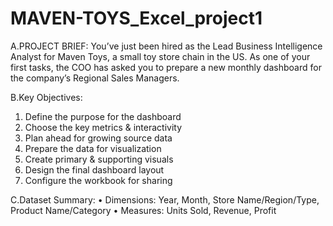 # MAVEN-TOYS_Excel_project1
A.PROJECT BRIEF:
You’ve just been hired as the Lead Business Intelligence Analyst for Maven Toys, a small
toy store chain in the US. As one of your first tasks, the COO has asked you to prepare a
new monthly dashboard for the company’s Regional Sales Managers.

B.Key Objectives:
1. Define the purpose for the dashboard
2. Choose the key metrics & interactivity
3. Plan ahead for growing source data
4. Prepare the data for visualization
5. Create primary & supporting visuals
6. Design the final dashboard layout
7. Configure the workbook for sharing

C.Dataset Summary:
• Dimensions: Year, Month, Store Name/Region/Type,
Product Name/Category
• Measures: Units Sold, Revenue, Profit
